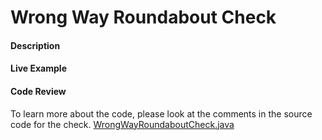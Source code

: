# Wrong Way Roundabout Check

#### Description


#### Live Example


#### Code Review


To learn more about the code, please look at the comments in the source code for the check.
[WrongWayRoundaboutCheck.java](../../src/main/java/org/openstreetmap/atlas/checks/validation/linear/edges/WrongWayRoundaboutCheck.java)